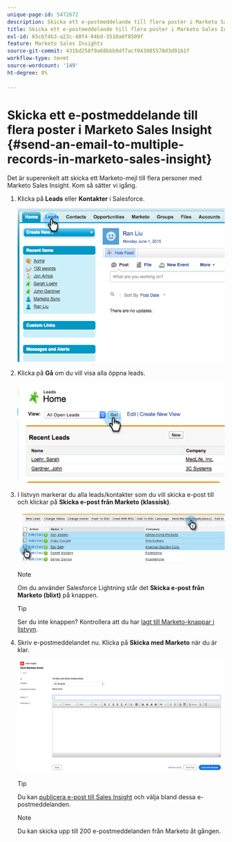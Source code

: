 ```yaml
---
unique-page-id: 5472672
description: Skicka ett e-postmeddelande till flera poster i Marketo Sales Insight - Marketo Docs - produktdokumentation
title: Skicka ett e-postmeddelande till flera poster i Marketo Sales Insight
exl-id: 65c6f4b3-a23c-40f4-84bd-3510a0f8509f
feature: Marketo Sales Insights
source-git-commit: 431bd258f9a68bbb9df7acf043085578d3d91b1f
workflow-type: tm+mt
source-wordcount: '149'
ht-degree: 0%

---
```


# Skicka ett e-postmeddelande till flera poster i Marketo Sales Insight {#send-an-email-to-multiple-records-in-marketo-sales-insight}

Det är superenkelt att skicka ett Marketo-mejl till flera personer med Marketo Sales Insight. Kom så sätter vi igång.

1. Klicka på **Leads** eller **Kontakter** i Salesforce.

   ![](assets/send-an-email-to-multiple-records-in-marketo-sales-insight-1.png)

1. Klicka på **Gå** om du vill visa alla öppna leads.

   ![](assets/send-an-email-to-multiple-records-in-marketo-sales-insight-2.png)

1. I listvyn markerar du alla leads/kontakter som du vill skicka e-post till och klickar på **Skicka e-post från Marketo (klassisk)**.

   ![](assets/send-an-email-to-multiple-records-in-marketo-sales-insight-3.png)

   >[!NOTE]
   >
   >Om du använder Salesforce Lightning står det **Skicka e-post från Marketo (blixt)** på knappen.

   >[!TIP]
   >
   >Ser du inte knappen? Kontrollera att du har [lagt till Marketo-knappar i listvyn](/help/marketo/product-docs/marketo-sales-insight/msi-for-salesforce/configuration/add-bulk-action-buttons-to-salesforce-classic.md).

1. Skriv e-postmeddelandet nu. Klicka på **Skicka med Marketo** när du är klar.

   ![](assets/send-an-email-to-multiple-records-in-marketo-sales-insight-4.png)

   >[!TIP]
   >
   >Du kan [publicera e-post till Sales Insight](/help/marketo/product-docs/marketo-sales-insight/msi-for-salesforce/features/actions-in-the-msi-panel/send-marketo-email/publish-an-email-to-sales-insight.md) och välja bland dessa e-postmeddelanden.

   >[!NOTE]
   >
   >Du kan skicka upp till 200 e-postmeddelanden från Marketo åt gången.
